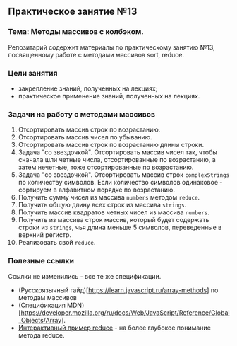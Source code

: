 ## Практическое занятие №13

### Тема: Методы массивов с колбэком.

Репозитарий содержит материалы по практическому занятию №13, посвященному работе с методами массивов sort, reduce.

### Цели занятия
- закрепление знаний, полученных на лекциях;
- практическое применение знаний, полученных на лекциях.

### Задачи на работу с методами массивов
1. Отсортировать массив строк по возрастанию.
2. Отсортировать массив чисел по убыванию.
3. Отсортировать массив строк по возрастанию длины строки.
4. Задача "со звездочкой". Отсортировать массив чисел так, чтобы сначала шли четные числа, отсортированные по возрастанию, а затем нечетные, тоже отсортированные по возрастанию.
5. Задача "со звездочкой". Отсортировать массив строк `complexStrings` по количеству символов. Если количество символов одинаковое - сортируем в алфавитном порядке по возрастанию.
6. Получить сумму чисел из массива `numbers` методом `reduce`.
7. Получить общую длину всех строк из массива `strings`.
8. Получить массив квадратов четных чисел из массива `numbers`.
9. Получить из массива строк массив, который будет содержать строки из `strings`, чья длина меньше 5 символов, переведенные в верхний регистр.
10. Реализовать свой `reduce`.

### Полезные ссылки
Ссылки не изменились - все те же спецификации.
- (Русскоязычный гайд)[https://learn.javascript.ru/array-methods] по методам массивов
- (Спецификация MDN)[https://developer.mozilla.org/ru/docs/Web/JavaScript/Reference/Global_Objects/Array].
- [Интерактивный пример reduce](https://doka.guide/js/array-reduce/) - на более глубокое понимание метода reduce.